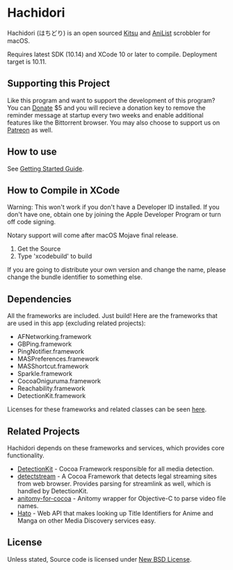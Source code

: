 # Hachidori
Hachidori (はちどり) is an open sourced [Kitsu](https://kitsu.io) and [AniList](https://anilist.co) scrobbler for macOS.
 
Requires latest SDK (10.14) and XCode 10 or later to compile. Deployment target is 10.11.

## Supporting this Project

Like this program and want to support the development of this program? You can [Donate](https://malupdaterosx.moe/donate/) $5  and you will recieve a donation key to remove the reminder message at startup every two weeks and enable additional features like the Bittorrent browser. You may also choose to support us on [Patreon](https://www.patreon.com/malupdaterosx) as well.

## How to use
See [Getting Started Guide](https://github.com/Atelier-Shiori/wiki/Getting-Started).

## How to Compile in XCode
Warning: This won't work if you don't have a Developer ID installed. If you don't have one, obtain one by joining the Apple Developer Program or turn off code signing.

Notary support will come after macOS Mojave final release.

1. Get the Source
2. Type 'xcodebuild' to build

If you are going to distribute your own version and change the name, please change the bundle identifier to something else.


## Dependencies
All the frameworks are included. Just build! Here are the frameworks that are used in this app (excluding related projects):

* AFNetworking.framework
* GBPing.framework
* PingNotifier.framework
* MASPreferences.framework
* MASShortcut.framework
* Sparkle.framework
* CocoaOniguruma.framework
* Reachability.framework
* DetectionKit.framework
 
Licenses for these frameworks and related classes can be seen [here](https://github.com/Atelier-Shiori/wiki/Credits).

## Related Projects
Hachidori depends on these frameworks and services, which provides core functionality.
* [DetectionKit](https://github.com/Atelier-Shiori/DetectionKit) - Cocoa Framework responsible for all media detection.
* [detectstream](https://github.com/Atelier-Shiori/detectstream) - A Cocoa Framework that detects legal streaming sites from web browser. Provides parsing for streamlink as well, which is handled by DetectionKit.
* [anitomy-for-cocoa](https://github.com/Atelier-Shiori/anitomy-for-cocoa) - Anitomy wrapper for Objective-C to parse video file names.
* [Hato](https://github.com/Atelier-Shiori/Hato) - Web API that makes looking up Title Identifiers for Anime and Manga on other Media Discovery services easy.

## License

Unless stated, Source code is licensed under [New BSD License](https://github.com/Atelier-Shiori/hachidori/blob/master/License.md).

